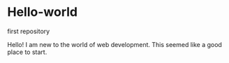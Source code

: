 # Hello-world
first repository

Hello! I am new to the world of web development.
This seemed like a good place to start.
